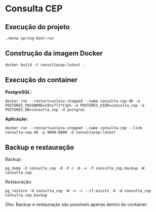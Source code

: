 Consulta CEP
============

Execução do projeto
-------------------

```
./mvnw spring-boot:run
```

Construção da imagem Docker
---------------------------

```
docker build -t consultacep:latest .
```

Execução do container
---------------------

**PostgreSQL:** 

```
docker run --restart=unless-stopped --name consulta-cep-db -e POSTGRES_PASSWORD=C0ns7lt*C3p% -e POSTGRES_USER=consulta_cep -e POSTGRES_DB=consulta_cep -d postgres
```

**Aplicação:**

```
docker run --restart=unless-stopped --name consulta-cep --link consulta-cep-db -p 9090:8080 -d consultacep:latest
```

Backup e restauração
--------------------

Backup:

```
pg_dump -U consulta_cep -O -F c -b -v -f consulta_cep.backup -W consulta_cep
```

Restauração:

```
pg_restore -U consulta_cep -W -v -c --if-exists -O -d consulta_cep consulta_cep.backup
```

Obs: Backup e restauração são possíveis apenas dentro do container.